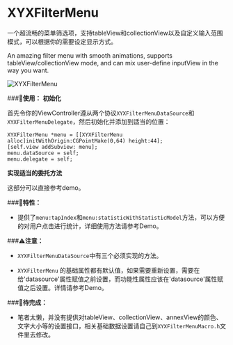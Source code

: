 # XYXFilterMenu
一个超流畅的菜单筛选项，支持tableView和collectionView以及自定义输入范围模式，可以根据你的需要设定显示方式。

An amazing filter menu with smooth animations, supports tableView/collectionView mode, and can mix user-define inputView in the way you want.

![XYXFilterMenu](http://img.blog.csdn.net/20161230173730682?watermark/2/text/aHR0cDovL2Jsb2cuY3Nkbi5uZXQvYTE0ODQ=/font/5a6L5L2T/fontsize/400/fill/I0JBQkFCMA==/dissolve/70/gravity/SouthEast)

###**🔧使用：**
**初始化**

  首先令你的ViewController遵从两个协议`XYXFilterMenuDataSource`和`XYXFilterMenuDelegate`，然后初始化并添加到适当的位置：
```
XYXFilterMenu *menu = [[XYXFilterMenu alloc]initWithOrigin:CGPointMake(0,64) height:44];
[self.view addSubview: menu];
menu.dataSource = self;
menu.delegate = self;
```
**实现适当的委托方法**

  这部分可以直接参考demo。

###**🚀特性：**

- 提供了`menu:tapIndex`和`menu:statisticWithStatisticModel`方法，可以方便的对用户点击进行统计，详细使用方法请参考Demo。

###**⚠️注意：**

- `XYXFilterMenuDataSource`中有三个必须实现的方法。

- `XYXFilterMenu` 的基础属性都有默认值，如果需要重新设置，需要在给'datasource'属性赋值之前设置，而功能性属性应该在'datasource'属性赋值之后设置。详情请参考Demo。
  

###**💩待完成：**

- 笔者太懒，并没有提供对tableView、collectionView、annexView的颜色、文字大小等的设置接口，相关基础数据设置请自己到`XYXFilterMenuMacro.h`文件里去修改。
